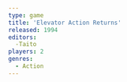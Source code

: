 ```yaml
---
type: game
title: 'Elevator Action Returns'
released: 1994
editors: 
  -Taito
players: 2
genres:
  - Action
---
```

